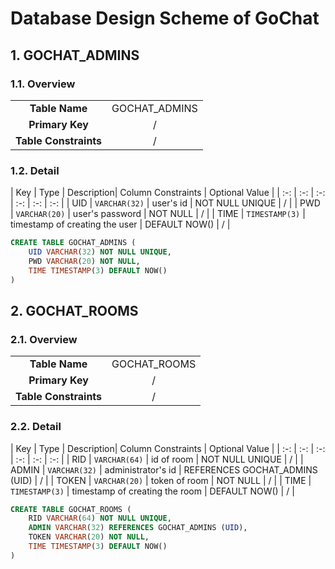 # Database Design Scheme of GoChat

## 1. GOCHAT_ADMINS

### 1.1. Overview

|  |  |
| :-: | :-: |
| **Table Name** | GOCHAT_ADMINS |
| **Primary Key** | / |
| **Table Constraints** | / |

### 1.2. Detail

| Key | Type | Description| Column Constraints | Optional Value |
| :-: | :-: | :-: | :-: | :-: | :-: |
| UID | `VARCHAR(32)` | user's id | NOT NULL UNIQUE | / |
| PWD | `VARCHAR(20)` | user's password | NOT NULL | / |
| TIME | `TIMESTAMP(3)` | timestamp of creating the user | DEFAULT NOW() | / |

```sql
CREATE TABLE GOCHAT_ADMINS (
    UID VARCHAR(32) NOT NULL UNIQUE,
    PWD VARCHAR(20) NOT NULL,
    TIME TIMESTAMP(3) DEFAULT NOW()
)
```

## 2. GOCHAT_ROOMS

### 2.1. Overview

|  |  |
| :-: | :-: |
| **Table Name** | GOCHAT_ROOMS |
| **Primary Key** | / |
| **Table Constraints** | / |

### 2.2. Detail

| Key | Type | Description| Column Constraints | Optional Value |
| :-: | :-: | :-: | :-: | :-: | :-: |
| RID | `VARCHAR(64)` | id of room | NOT NULL UNIQUE | / |
| ADMIN | `VARCHAR(32)` | administrator's id | REFERENCES GOCHAT_ADMINS (UID) | / |
| TOKEN | `VARCHAR(20)` | token of room | NOT NULL | / |
| TIME | `TIMESTAMP(3)` | timestamp of creating the room | DEFAULT NOW() | / |

```sql
CREATE TABLE GOCHAT_ROOMS (
    RID VARCHAR(64) NOT NULL UNIQUE,
    ADMIN VARCHAR(32) REFERENCES GOCHAT_ADMINS (UID),
    TOKEN VARCHAR(20) NOT NULL,
    TIME TIMESTAMP(3) DEFAULT NOW()
)
```